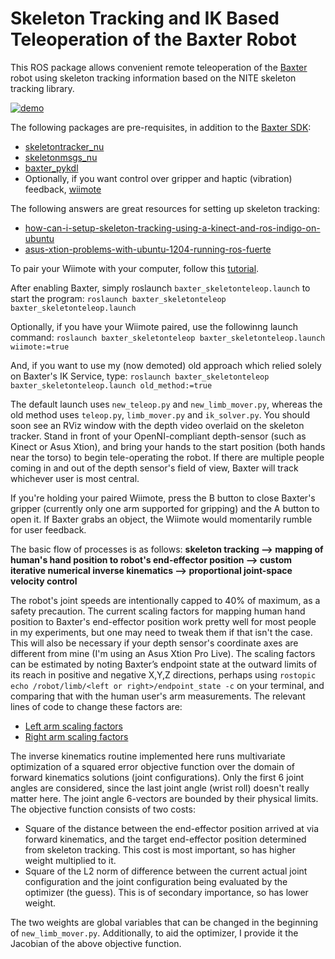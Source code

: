 Skeleton Tracking and IK Based Teleoperation of the Baxter Robot
==============
This ROS package allows convenient remote teleoperation of the [Baxter](http://www.rethinkrobotics.com/baxter/) robot using skeleton tracking information based on the NITE skeleton tracking library.

[![demo](http://i.imgur.com/mfcdN3q.png)](https://vimeo.com/159668224 "Click to watch (old) demo!")

The following packages are pre-requisites, in addition to the [Baxter SDK](https://github.com/RethinkRobotics/baxter):

+   [skeletontracker_nu](https://github.com/NxRLab/skeletontracker_nu)
+   [skeletonmsgs_nu](https://github.com/NxRLab/skeletonmsgs_nu)
+   [baxter_pykdl](https://github.com/RethinkRobotics/baxter_pykdl)
+   Optionally, if you want control over gripper and haptic (vibration) feedback, [wiimote](http://wiki.ros.org/wiimote)

The following answers are great resources for setting up skeleton tracking:

+   [how-can-i-setup-skeleton-tracking-using-a-kinect-and-ros-indigo-on-ubuntu](http://answers.ros.org/question/214421/how-can-i-setup-skeleton-tracking-using-a-kinect-and-ros-indigo-on-ubuntu-1404/#220498)
+   [asus-xtion-problems-with-ubuntu-1204-running-ros-fuerte](http://answers.ros.org/question/109411/asus-xtion-problems-with-ubuntu-1204-running-ros-fuerte/#109831)

To pair your Wiimote with your computer, follow this [tutorial](http://wiki.ros.org/wiimote/Tutorials/StartingWiimoteNode).

After enabling Baxter, simply roslaunch `baxter_skeletonteleop.launch` to start the program:
`roslaunch baxter_skeletonteleop baxter_skeletonteleop.launch`

Optionally, if you have your Wiimote paired, use the followinng launch command:
`roslaunch baxter_skeletonteleop baxter_skeletonteleop.launch wiimote:=true`

And, if you want to use my (now demoted) old approach which relied solely on Baxter's IK Service, type:
`roslaunch baxter_skeletonteleop baxter_skeletonteleop.launch old_method:=true`

The default launch uses `new_teleop.py` and `new_limb_mover.py`, whereas the old method uses `teleop.py`, `limb_mover.py` and `ik_solver.py`. You should soon see an RViz window with the depth video overlaid on the skeleton tracker. Stand in front of your OpenNI-compliant depth-sensor (such as Kinect or Asus Xtion), and bring your hands to the start position (both hands near the torso) to begin tele-operating the robot. If there are multiple people coming in and out of the depth sensor's field of view, Baxter will track whichever user is most central.

If you're holding your paired Wiimote, press the B button to close Baxter's gripper (currently only one arm supported for gripping) and the A button to open it. If Baxter grabs an object, the Wiimote would momentarily rumble for user feedback.

The basic flow of processes is as follows:
**skeleton tracking --> mapping of human's hand position to robot's end-effector position --> custom iterative numerical inverse kinematics --> proportional joint-space velocity control**

The robot's joint speeds are intentionally capped to 40% of maximum, as a safety precaution. The current scaling factors for mapping human hand position to Baxter's end-effector position work pretty well for most people in my experiments, but one may need to tweak them if that isn't the case. This will also be necessary if your depth sensor's coordinate axes are different from mine (I'm using an Asus Xtion Pro Live). The scaling factors can be estimated by noting Baxter’s endpoint state at the outward limits of its reach in positive and negative X,Y,Z directions, perhaps using `rostopic echo /robot/limb/<left or right>/endpoint_state -c` on your terminal, and comparing that with the human user's arm measurements. The relevant lines of code to change these factors are: 

+   [Left arm scaling factors](https://github.com/tanay-bits/baxter_skeletonteleop/blob/75fbf847f58b4aba93434ec0bdde64d8c1c6ab44/scripts/teleop.py#L106-L108)
+   [Right arm scaling factors](https://github.com/tanay-bits/baxter_skeletonteleop/blob/75fbf847f58b4aba93434ec0bdde64d8c1c6ab44/scripts/teleop.py#L156-L158)

The inverse kinematics routine implemented here runs multivariate optimization of a squared error objective function over the domain of forward kinematics solutions (joint configurations). Only the first 6 joint angles are considered, since the last joint angle (wrist roll) doesn't really matter here. The joint angle 6-vectors are bounded by their physical limits. The objective function consists of two costs:

+	Square of the distance between the end-effector position arrived at via forward kinematics, and the target end-effector position determined from skeleton tracking. This cost is most important, so has higher weight multiplied to it.
+	Square of the L2 norm of difference between the current actual joint configuration and the joint configuration being evaluated by the optimizer (the guess). This is of secondary importance, so has lower weight.

The two weights are global variables that can be changed in the beginning of `new_limb_mover.py`. Additionally, to aid the optimizer, I provide it the Jacobian of the above objective function.